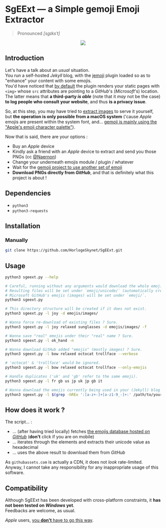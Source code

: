 # SgEExt &mdash; a Simple gemoji Emoji Extractor

> Pronounced _[sgɪksˈt]_

<p align="center"><img src="https://upload.wikimedia.org/wikipedia/commons/thumb/a/a8/Emoji_u1f419.svg/240px-Emoji_u1f419.svg.png"></p>

## Introduction

Let's have a talk about an _usual_ situation.  
You run a self-hosted _Jekyll_ blog, with the [jemoji](https://github.com/jekyll/jemoji) plugin loaded so as to "enhance" your content with some emojis.  
You'd have noticed that [by default](https://github.com/jekyll/jemoji#emoji-images) the plugin renders your static pages with `<img>` whose `src` attributes are pointing to a _GitHub_'s (_Microsoft_'s) location.  
The latter means that **a third-party _is able_** (note that it _may_ not be the case) **to log people who consult your website**, and thus **is a privacy issue**.

So, at this step, you may have tried to [extract images](https://github.com/github/gemoji#extract-images) to serve it yourself, but **the operation is only possible from a macOS system** ('cause _Apple_ emojis are present within the system font, and... [gemoji is mainly using the "Apple's emoji character palette"](https://github.com/github/gemoji/blob/b04991b001e137c06cc56cebcabf0e458b5eea44/CONTRIBUTING.md#readme)).

Now that is said, there are your options :

* Buy an _Apple_ device
* Kindly ask a friend with an _Apple_ device to extract and send you those PNGs (cc [@Naernon](https://github.com/Naernon))
* Change your underneath emojis module / plugin / whatever
* Wait for the [gemoji project to use another set of emoji](https://github.com/github/gemoji/pull/72)
* **Download PNGs directly from _GitHub_**, and that is definitely what this project is about !

## Dependencies

* `python3`
* `python3-requests`

## Installation

### Manually

```bash
git clone https://github.com/HorlogeSkynet/SgEExt.git
```

## Usage

```bash
python3 sgeext.py --help

# Careful, running without any arguments would download the whole emojis palette !
# Resulting files will be set under `emoji/unicode/` (automatically created).
# Microsoft GitHub's emojis (images) will be set under `emoji/`.
python3 sgeext.py

# This directory structure will be created if it does not exist.
python3 sgeext.py -l joy -d emojis/images/

# Wanna force re-download of existing files ? Sure.
python3 sgeext.py -l joy relaxed sunglasses -d emojis/images/ -f

# Wanna save "real" emojis under their "real" name ? Sure.
python3 sgeext.py -l ok_hand -n

# Wanna download GitHub added "emojis" (mostly images) ? Sure.
python3 sgeext.py -l bow relaxed octocat trollface --verbose

# 'octocat' & 'trollface' would be ignored.
python3 sgeext.py -l bow relaxed octocat trollface --only-emojis

# Handle duplicates ('uk' and 'gb' refer to the same emoji).
python3 sgeext.py -l fr gb us jp uk jp gb it

# Wanna download the emojis currently being used in your (Jekyll) blog ? Sure.
python3 sgeext.py -l $(grep -hREo ':[a-z+-]+[a-z1-9_-]+:' /path/to/your/blog/_posts/*.md | sort | uniq | cut -d ':' -f 2) -d /path/to/your/blog/images/emojis/
```

## How does it work ?

The script... :

* ... (after having tried locally) fetches [the emojis database hosted on _GitHub_](https://github.com/github/gemoji/raw/master/db/emoji.json) (**don't** click if you are on mobile)
* ... iterates through the elements and extracts their unicode value as hexadecimal
* ... uses the above result to download them from _GitHub_

As `githubassets.com` is actually a CDN, it does not _look_ rate-limited.  
Anyway, I cannot take any responsibility for any inappropriate usage of this software.

## Compatibility

Although SgEExt has been developed with cross-platform constraints, it **has not been tested on _Windows_ yet**.  
Feedbacks are welcome, as usual.

_Apple_ users, [you **don't** have to go this way](https://github.com/github/gemoji#extract-images).
